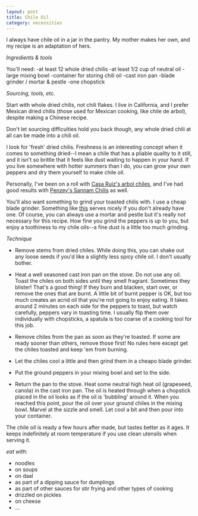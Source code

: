 ```yaml
---
layout: post
title: Chile Oil
category: necessities
---
```


I always have chile oil in a jar in the pantry. My mother makes her own, and my recipe is an adaptation of hers. 

_Ingredients & tools_

You'll need:
-at least 12 whole dried chilis
-at least 1/2 cup of neutral oil
-large mixing bowl
-container for storing chili oil
-cast iron pan
-blade grinder / mortar & pestle
-one chopstick

_Sourcing, tools, etc._

Start with whole dried chilis, not chili flakes. I live in California, and I prefer Mexican dried chilis (those used for Mexican cooking, like chile de arbol), despite making a Chinese recipe. 

Don't let sourcing difficulties hold you back though, any whole dried chili at all can be made into a chili oil. 

I look for 'fresh' dried chilis. Freshness is an interesting concept when it comes to something dried--I mean a chile that has a pliable quality to it still, and it isn't so brittle that it feels like dust waiting to happen in your hand. If you live somewhere with hotter summers than I do, you can grow your own peppers and dry them yourself to make chile oil. 

Personally, I've been on a roll with [Casa Ruiz's arbol chiles](http://casaruizbrand.com/), and I've had good results with [Penzey's Sannam Chilis](https://www.penzeys.com/online-catalog/sanaam-chili-peppers/c-24/p-1256/pd-s) as well. 

You'll also want something to grind your toasted chilis with. I use a cheap blade grinder. Something like [this](https://www.amazon.com/KRUPS-Electric-Grinder-Stainless-3-Ounce/dp/B00004SPEU/ref=sr_1_4?s=home-garden&ie=UTF8&qid=1517894119&sr=1-4&keywords=spice+grinder) serves nicely if you don't already have one. Of course, you can always use a mortar and pestle but it's really not necessary for this recipe. How fine you grind the peppers is up to you, but enjoy a toothiness to my chile oils--a fine dust is a little too much grinding. 

_Technique_

- Remove stems from dried chiles. While doing this, you can shake out any loose seeds if you'd like a slightly less spicy chile oil. I don't usually bother. 

- Heat a well seasoned cast iron pan on the stove. Do not use any oil. Toast the chiles on both sides until they smell fragrant. Sometimes they blister! That's a good thing! If they burn and blacken, start over, or remove the ones that are burnt. A little bit of burnt pepper is OK, but too much creates an acrid oil that you're not going to enjoy eating. It takes around 2 minutes on each side for the peppers to toast, but watch carefully, peppers vary in toasting time. I usually flip them over individually with chopsticks, a spatula is too coarse of a cooking tool for this job. 

- Remove chiles from the pan as soon as they're toasted. If some are ready sooner than others, remove those first! No rules here except get the chiles toasted and keep 'em from burning. 

- Let the chiles cool a little and then grind them in a cheapo blade grinder. 

- Put the ground peppers in your mixing bowl and set to the side.

- Return the pan to the stove. Heat some neutral high heat oil (grapeseed, canola) in the cast iron pan. The oil is heated through when a chopstick placed in the oil looks as if the oil is 'bubbling' around it. When you reached this point, pour the oil over your ground chiles in the mixing bowl. Marvel at the sizzle and smell. Let cool a bit and then pour into your container. 

The chile oil is ready a few hours after made, but tastes better as it ages. It keeps indefinitely at room temperature if you  use clean utensils when serving it.

_eat with:_
- noodles
- on soups
- on daal
- as part of a dipping sauce for dumplings
- as part of other sauces for stir frying and other types of cooking
- drizzled on pickles
- on cheese
- ...
